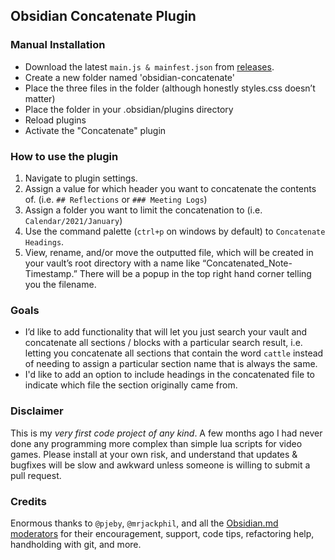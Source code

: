 ## Obsidian Concatenate Plugin

### Manual Installation

- Download the latest `main.js & mainfest.json` from [releases](https://github.com/eleanorkonik/concatenate/releases). 
- Create a new folder named 'obsidian-concatenate'
- Place the three files in the folder (although honestly styles.css doesn’t matter)
- Place the folder in your .obsidian/plugins directory
- Reload plugins
- Activate the "Concatenate" plugin

### How to use the plugin

1. Navigate to plugin settings. 
2. Assign a value for which header you want to concatenate the contents of. (i.e. `## Reflections` or `### Meeting Logs`) 
3. Assign a folder you want to limit the concatenation to (i.e. `Calendar/2021/January`) 
4. Use the command palette (`ctrl+p` on windows by default) to `Concatenate Headings`. 
5. View, rename, and/or move the outputted file, which will be created in your vault’s root directory with a name like “Concatenated_Note-Timestamp.” There will be a popup in the top right hand corner telling you the filename. 

### Goals

* I’d like to add functionality that will let you just search your vault and concatenate all sections / blocks with a particular search result, i.e. letting you concatenate all sections that contain the word `cattle` instead of needing to assign a particular section name that is always the same. 
* I'd like to add an option to include headings in the concatenated file to indicate which file the section originally came from. 

### Disclaimer

This is my _very first code project of any kind_. A few months ago I had never done any programming more complex than simple lua scripts for video games. Please install at your own risk, and understand that updates & bugfixes will be slow and awkward unless someone is willing to submit a pull request. 

### Credits

Enormous thanks to `@pjeby`, `@mrjackphil`, and all the [Obsidian.md moderators](https://help.obsidian.md/Obsidian/Credits) for their encouragement, support, code tips, refactoring help, handholding with git, and more.  

